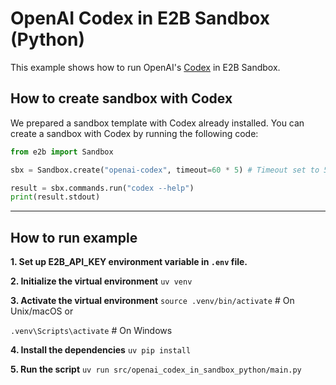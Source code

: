 # OpenAI Codex in E2B Sandbox (Python)

This example shows how to run OpenAI's [Codex](https://github.com/openai/codex) in E2B Sandbox.

## How to create sandbox with Codex
We prepared a sandbox template with Codex already installed. You can create a sandbox with Codex by running the following code:

```python
from e2b import Sandbox

sbx = Sandbox.create("openai-codex", timeout=60 * 5) # Timeout set to 5 minutes, you can customize it as needed.

result = sbx.commands.run("codex --help")
print(result.stdout)
```

---

## How to run example

**1. Set up E2B_API_KEY environment variable in `.env` file.**

**2. Initialize the virtual environment**
`uv venv`

**3. Activate the virtual environment**
`source .venv/bin/activate`  # On Unix/macOS
or

`.venv\Scripts\activate`  # On Windows

**4. Install the dependencies**
`uv pip install`

**5. Run the script**
`uv run src/openai_codex_in_sandbox_python/main.py`

